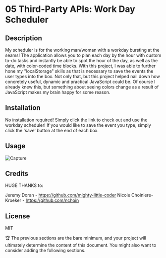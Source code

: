 # 05 Third-Party APIs: Work Day Scheduler

## Description

My scheduler is for the working man/woman with a workday bursting at the seams! The application allows you to plan each day by the hour with custom to-do tasks and instantly be able to spot the hour of the day, as well as the date, with color-coded time blocks. With this project, I was able to further hone my "localStorage" skills as that is necessary to save the events the user types into the box. Not only that, but this project helped nail down how concretely useful, dynamic and practical JavaScript could be. Of course I already knew this, but something about seeing colors change as a result of JavaScript makes my brain happy for some reason.

## Installation

No installation required! Simply click the link to check out and use the workday scheduler! If you would like to save the event you type, simply click the 'save' button at the end of each box.

## Usage

![Capture](https://github.com/SnipaMasta/Workday-Daily-Planner/assets/144749848/f01219b1-655f-42b4-a1f6-cd5930c58ae6)

## Credits

HUGE THANKS to:

Jeremy Doran - https://github.com/mighty-little-coder
Nicole Choiniere-Kroeker - https://github.com/nchoin

## License

MIT

🏆 The previous sections are the bare minimum, and your project will ultimately determine the content of this document. You might also want to consider adding the following sections.
